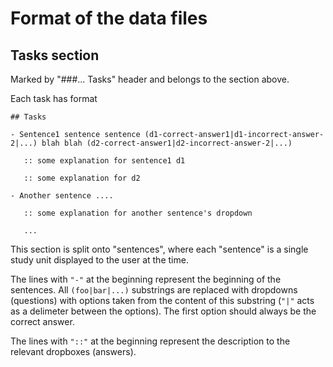 # Format of the data files


## Tasks section

Marked by "###... Tasks" header and belongs to the section above.

Each task has format

```
## Tasks

- Sentence1 sentence sentence (d1-correct-answer1|d1-incorrect-answer-2|...) blah blah (d2-correct-answer1|d2-incorrect-answer-2|...)

   :: some explanation for sentence1 d1

   :: some explanation for d2

- Another sentence ....
  
   :: some explanation for another sentence's dropdown

   ...

```

This section is split onto "sentences", where each "sentence" is a single study unit displayed to the user at the time.

The lines with `"-"` at the beginning represent the beginning of the sentences. All `(foo|bar|...)` substrings are replaced with dropdowns (questions) with options taken from the content of this substring (`"|"` acts as a delimeter between the options). The first option should always be the correct answer.

The lines with `"::"` at the beginning represent the description to the relevant dropboxes (answers).


